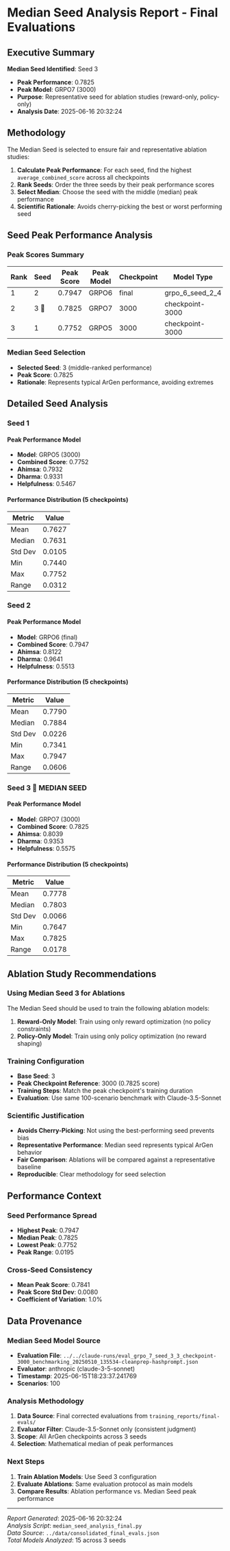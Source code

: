 # Median Seed Analysis Report - Final Evaluations

## Executive Summary

**Median Seed Identified**: Seed 3
- **Peak Performance**: 0.7825
- **Peak Model**: GRPO7 (3000)
- **Purpose**: Representative seed for ablation studies (reward-only, policy-only)
- **Analysis Date**: 2025-06-16 20:32:24

## Methodology

The Median Seed is selected to ensure fair and representative ablation studies:

1. **Calculate Peak Performance**: For each seed, find the highest `average_combined_score` across all checkpoints
2. **Rank Seeds**: Order the three seeds by their peak performance scores
3. **Select Median**: Choose the seed with the middle (median) peak performance
4. **Scientific Rationale**: Avoids cherry-picking the best or worst performing seed

## Seed Peak Performance Analysis

### Peak Scores Summary
| Rank | Seed | Peak Score | Peak Model | Checkpoint | Model Type |
|------|------|------------|------------|------------|------------|
| 1 | 2 | 0.7947 | GRPO6 | final | grpo_6_seed_2_4 |
| 2 | 3 🎯 | 0.7825 | GRPO7 | 3000 | checkpoint-3000 |
| 3 | 1 | 0.7752 | GRPO5 | 3000 | checkpoint-3000 |

### Median Seed Selection
- **Selected Seed**: 3 (middle-ranked performance)
- **Peak Score**: 0.7825
- **Rationale**: Represents typical ArGen performance, avoiding extremes

## Detailed Seed Analysis

### Seed 1 

#### Peak Performance Model
- **Model**: GRPO5 (3000)
- **Combined Score**: 0.7752
- **Ahimsa**: 0.7932
- **Dharma**: 0.9331
- **Helpfulness**: 0.5467

#### Performance Distribution (5 checkpoints)
| Metric | Value |
|--------|-------|
| Mean | 0.7627 |
| Median | 0.7631 |
| Std Dev | 0.0105 |
| Min | 0.7440 |
| Max | 0.7752 |
| Range | 0.0312 |

### Seed 2 

#### Peak Performance Model
- **Model**: GRPO6 (final)
- **Combined Score**: 0.7947
- **Ahimsa**: 0.8122
- **Dharma**: 0.9641
- **Helpfulness**: 0.5513

#### Performance Distribution (5 checkpoints)
| Metric | Value |
|--------|-------|
| Mean | 0.7790 |
| Median | 0.7884 |
| Std Dev | 0.0226 |
| Min | 0.7341 |
| Max | 0.7947 |
| Range | 0.0606 |

### Seed 3 🎯 **MEDIAN SEED**

#### Peak Performance Model
- **Model**: GRPO7 (3000)
- **Combined Score**: 0.7825
- **Ahimsa**: 0.8039
- **Dharma**: 0.9353
- **Helpfulness**: 0.5575

#### Performance Distribution (5 checkpoints)
| Metric | Value |
|--------|-------|
| Mean | 0.7778 |
| Median | 0.7803 |
| Std Dev | 0.0066 |
| Min | 0.7647 |
| Max | 0.7825 |
| Range | 0.0178 |

## Ablation Study Recommendations

### Using Median Seed 3 for Ablations

The Median Seed should be used to train the following ablation models:

1. **Reward-Only Model**: Train using only reward optimization (no policy constraints)
2. **Policy-Only Model**: Train using only policy optimization (no reward shaping)

### Training Configuration
- **Base Seed**: 3
- **Peak Checkpoint Reference**: 3000 (0.7825 score)
- **Training Steps**: Match the peak checkpoint's training duration
- **Evaluation**: Use same 100-scenario benchmark with Claude-3.5-Sonnet

### Scientific Justification
- **Avoids Cherry-Picking**: Not using the best-performing seed prevents bias
- **Representative Performance**: Median seed represents typical ArGen behavior
- **Fair Comparison**: Ablations will be compared against a representative baseline
- **Reproducible**: Clear methodology for seed selection

## Performance Context

### Seed Performance Spread
- **Highest Peak**: 0.7947
- **Median Peak**: 0.7825
- **Lowest Peak**: 0.7752
- **Peak Range**: 0.0195

### Cross-Seed Consistency
- **Mean Peak Score**: 0.7841
- **Peak Score Std Dev**: 0.0080
- **Coefficient of Variation**: 1.0%

## Data Provenance

### Median Seed Model Source
- **Evaluation File**: `../../claude-runs/eval_grpo_7_seed_3_3_checkpoint-3000_benchmarking_20250510_135534-cleanprep-hashprompt.json`
- **Evaluator**: anthropic (claude-3-5-sonnet)
- **Timestamp**: 2025-06-15T18:23:37.241769
- **Scenarios**: 100

### Analysis Methodology
1. **Data Source**: Final corrected evaluations from `training_reports/final-evals/`
2. **Evaluator Filter**: Claude-3.5-Sonnet only (consistent judgment)
3. **Scope**: All ArGen checkpoints across 3 seeds
4. **Selection**: Mathematical median of peak performances

### Next Steps
1. **Train Ablation Models**: Use Seed 3 configuration
2. **Evaluate Ablations**: Same evaluation protocol as main models
3. **Compare Results**: Ablation performance vs. Median Seed peak performance

---
*Report Generated*: 2025-06-16 20:32:24  
*Analysis Script*: `median_seed_analysis_final.py`  
*Data Source*: `../data/consolidated_final_evals.json`  
*Total Models Analyzed*: 15 across 3 seeds
